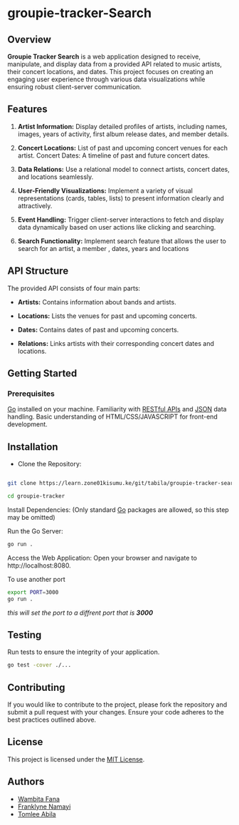 # groupie-tracker-Search

## Overview

**Groupie Tracker Search** is a web application designed to receive, manipulate, and display data from a provided API related to music artists, their concert locations, and dates. This project focuses on creating an engaging user experience through various data visualizations while ensuring robust client-server communication.

## Features

1. **Artist Information:** Display detailed profiles of artists, including names, images, years of activity, first album release dates, and member details.

2. **Concert Locations:** List of past and upcoming concert venues for each artist.
    Concert Dates: A timeline of past and future concert dates.
3. **Data Relations:** Use a relational model to connect artists, concert dates, and locations seamlessly.
4.  **User-Friendly Visualizations:** Implement a variety of visual representations (cards, tables, lists) to present information clearly and attractively.
5. **Event Handling:** Trigger client-server interactions to fetch and display data dynamically based on user actions like clicking  and searching.
6. **Search Functionality:** Implement search feature that allows the user to search for an  artist,  a member , dates, years and locations

## API Structure

The provided API consists of four main parts:

* **Artists:** Contains information about bands and artists.

* **Locations:** Lists the venues for past and upcoming concerts.

* **Dates:** Contains dates of past and upcoming concerts.

* **Relations:** Links artists with their corresponding concert dates and locations.

## Getting Started

### Prerequisites

[Go](https://go.dev/doc/install) installed on your machine.
    Familiarity with [RESTful APIs](https://aws.amazon.com/what-is/restful-api/) and [JSON](https://developer.mozilla.org/en-US/docs/Learn/JavaScript/Objects/JSON) data handling.
Basic understanding of HTML/CSS/JAVASCRIPT for front-end development.

## Installation

* Clone the Repository:
```bash

git clone https://learn.zone01kisumu.ke/git/tabila/groupie-tracker-search-bar

cd groupie-tracker
```
Install Dependencies: (Only standard [Go](https://go.dev/doc/install) packages are allowed, so this step may be omitted)

Run the Go Server:
``` bash
go run .
```
Access the Web Application: Open your browser and navigate to http://localhost:8080.

To use another port
```sh
export PORT=3000
go run .
 ```
 _this will set the port to a diffrent port that is **3000**_

## Testing

Run tests to ensure the integrity of your application.
```bash
go test -cover ./...
```

## Contributing

If you would like to contribute to the project, please fork the repository and submit a pull request with your changes. Ensure your code adheres to the best practices outlined above.

## License

This project is licensed under the [MIT License](LICENSE). 

## Authors
* [Wambita Fana]()
* [Franklyne Namayi]()
* [Tomlee Abila]()